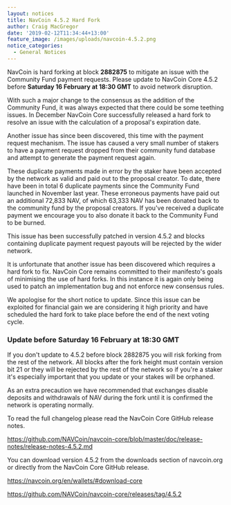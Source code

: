 ```yaml
---
layout: notices
title: NavCoin 4.5.2 Hard Fork
author: Craig MacGregor
date: '2019-02-12T11:34:44+13:00'
feature_image: /images/uploads/navcoin-4.5.2.png
notice_categories:
  - General Notices
---
```

NavCoin is hard forking at block **2882875** to mitigate an issue with the Community Fund payment requests. Please update to NavCoin Core 4.5.2 before **Saturday 16 February at 18:30 GMT** to avoid network disruption.
<!--more-->

With such a major change to the consensus as the addition of the Community Fund, it was always expected that there could be some teething issues. In December NavCoin Core successfully released a hard fork to resolve an issue with the calculation of a proposal's expiration date.

Another issue has since been discovered, this time with the payment request mechanism. The issue has caused a very small number of stakers to have a payment request dropped from their community fund database and attempt to generate the payment request again.

These duplicate payments made in error by the staker have been accepted by the network as valid and paid out to the proposal creator. To date, there have been in total 6 duplicate payments since the Community Fund launched in November last year. These erroneous payments have paid out an additional 72,833 NAV, of which 63,333 NAV has been donated back to the community fund by the proposal creators. If you've received a duplicate payment we encourage you to also donate it back to the Community Fund to be burned.

This issue has been successfully patched in version 4.5.2 and blocks containing duplicate payment request payouts will be rejected by the wider network.

It is unfortunate that another issue has been discovered which requires a hard fork to fix. NavCoin Core remains committed to their manifesto's goals of minimising the use of hard forks. In this instance it is again only being used to patch an implementation bug and not enforce new consensus rules.

We apologise for the short notice to update. Since this issue can be exploited for financial gain we are considering it high priority and have scheduled the hard fork to take place before the end of the next voting cycle.

### Update before Saturday 16 February at 18:30 GMT

If you don't update to 4.5.2 before block 2882875 you will risk forking from the rest of the network. All blocks after the fork height must contain version bit 21 or they will be rejected by the rest of the network so if you're a staker it's especially important that you update or your stakes will be orphaned.

As an extra precaution we have recommended that exchanges disable deposits and withdrawals of NAV during the fork until it is confirmed the network is operating normally.

To read the full changelog please read the NavCoin Core GitHub release notes.

<https://github.com/NAVCoin/navcoin-core/blob/master/doc/release-notes/release-notes-4.5.2.md>

You can download version 4.5.2 from the downloads section of navcoin.org or directly from the NavCoin Core GitHub release.

<https://navcoin.org/en/wallets/#download-core>

<https://github.com/NAVCoin/navcoin-core/releases/tag/4.5.2>
